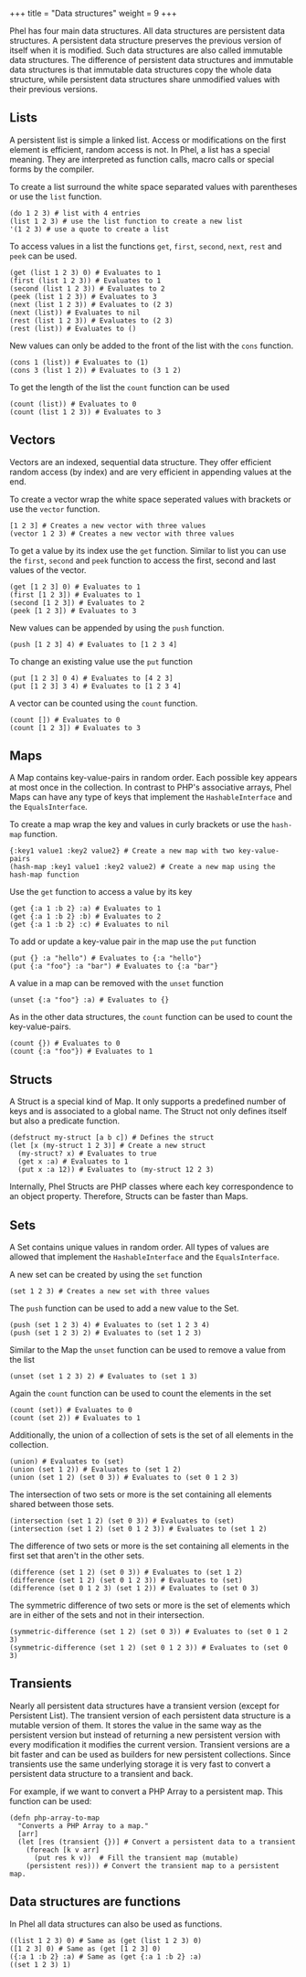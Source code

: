 +++
title = "Data structures"
weight = 9
+++

Phel has four main data structures. All data structures are persistent data structures. A persistent data structure preserves the previous version of itself when it is modified. Such data structures are also called immutable data structures. The difference of persistent data structures and immutable data structures is that immutable data structures copy the whole data structure, while persistent data structures share unmodified values with their previous versions.

## Lists

A persistent list is simple a linked list. Access or modifications on the first element is efficient, random access is not. In Phel, a list has a special meaning. They are interpreted as function calls, macro calls or special forms by the compiler.

To create a list surround the white space separated values with parentheses or use the `list` function.

```phel
(do 1 2 3) # list with 4 entries
(list 1 2 3) # use the list function to create a new list
'(1 2 3) # use a quote to create a list
```

To access values in a list the functions `get`, `first`, `second`, `next`, `rest` and `peek` can be used.

```phel
(get (list 1 2 3) 0) # Evaluates to 1
(first (list 1 2 3)) # Evaluates to 1
(second (list 1 2 3)) # Evaluates to 2
(peek (list 1 2 3)) # Evaluates to 3
(next (list 1 2 3)) # Evaluates to (2 3)
(next (list)) # Evaluates to nil
(rest (list 1 2 3)) # Evaluates to (2 3)
(rest (list)) # Evaluates to ()
```

New values can only be added to the front of the list with the `cons` function.

```phel
(cons 1 (list)) # Evaluates to (1)
(cons 3 (list 1 2)) # Evaluates to (3 1 2)
```

To get the length of the list the `count` function can be used

```phel
(count (list)) # Evaluates to 0
(count (list 1 2 3)) # Evaluates to 3
```

## Vectors

Vectors are an indexed, sequential data structure. They offer efficient random access (by index) and are very efficient in appending values at the end.

To create a vector wrap the white space seperated values with brackets or use the `vector` function.

```phel
[1 2 3] # Creates a new vector with three values
(vector 1 2 3) # Creates a new vector with three values
```

To get a value by its index use the `get` function. Similar to list you can use the `first`, `second` and `peek` function to access the first, second and last values of the vector.

```phel
(get [1 2 3] 0) # Evaluates to 1
(first [1 2 3]) # Evaluates to 1
(second [1 2 3]) # Evaluates to 2
(peek [1 2 3]) # Evaluates to 3
```

New values can be appended by using the `push` function.

```phel
(push [1 2 3] 4) # Evaluates to [1 2 3 4]
```

To change an existing value use the `put` function

```phel
(put [1 2 3] 0 4) # Evaluates to [4 2 3]
(put [1 2 3] 3 4) # Evaluates to [1 2 3 4]
```

A vector can be counted using the `count` function.

```phel
(count []) # Evaluates to 0
(count [1 2 3]) # Evaluates to 3
```

## Maps

A Map contains key-value-pairs in random order. Each possible key appears at most once in the collection. In contrast to PHP's associative arrays, Phel Maps can have any type of keys that implement the `HashableInterface` and the `EqualsInterface`.

To create a map wrap the key and values in curly brackets or use the `hash-map` function.

```phel
{:key1 value1 :key2 value2} # Create a new map with two key-value-pairs
(hash-map :key1 value1 :key2 value2) # Create a new map using the hash-map function
```

Use the `get` function to access a value by its key

```phel
(get {:a 1 :b 2} :a) # Evaluates to 1
(get {:a 1 :b 2} :b) # Evaluates to 2
(get {:a 1 :b 2} :c) # Evaluates to nil
```

To add or update a key-value pair in the map use the `put` function

```phel
(put {} :a "hello") # Evaluates to {:a "hello"}
(put {:a "foo"} :a "bar") # Evaluates to {:a "bar"}
```

A value in a map can be removed with the `unset` function

```phel
(unset {:a "foo"} :a) # Evaluates to {}
```

As in the other data structures, the `count` function can be used to count the key-value-pairs.

```phel
(count {}) # Evaluates to 0
(count {:a "foo"}) # Evaluates to 1
```

## Structs

A Struct is a special kind of Map. It only supports a predefined number of keys and is associated to a global name. The Struct not only defines itself but also a predicate function.

```phel
(defstruct my-struct [a b c]) # Defines the struct
(let [x (my-struct 1 2 3)] # Create a new struct
  (my-struct? x) # Evaluates to true
  (get x :a) # Evaluates to 1
  (put x :a 12)) # Evaluates to (my-struct 12 2 3)
```

Internally, Phel Structs are PHP classes where each key correspondence to an object property. Therefore, Structs can be faster than Maps.

## Sets

A Set contains unique values in random order. All types of values are allowed that implement the `HashableInterface` and the `EqualsInterface`.

A new set can be created by using the `set` function

```phel
(set 1 2 3) # Creates a new set with three values
```

The `push` function can be used to add a new value to the Set.

```phel
(push (set 1 2 3) 4) # Evaluates to (set 1 2 3 4)
(push (set 1 2 3) 2) # Evaluates to (set 1 2 3)
```

Similar to the Map the `unset` function can be used to remove a value from the list

```phel
(unset (set 1 2 3) 2) # Evaluates to (set 1 3)
```

Again the `count` function can be used to count the elements in the set

```phel
(count (set)) # Evaluates to 0
(count (set 2)) # Evaluates to 1
```

Additionally, the union of a collection of sets is the set of all elements in the collection.

```phel
(union) # Evaluates to (set)
(union (set 1 2)) # Evaluates to (set 1 2)
(union (set 1 2) (set 0 3)) # Evaluates to (set 0 1 2 3)
```

The intersection of two sets or more is the set containing all elements shared between those sets.

```phel
(intersection (set 1 2) (set 0 3)) # Evaluates to (set)
(intersection (set 1 2) (set 0 1 2 3)) # Evaluates to (set 1 2)
```

The difference of two sets or more is the set containing all elements in the first set that aren't in the other sets.

```phel
(difference (set 1 2) (set 0 3)) # Evaluates to (set 1 2)
(difference (set 1 2) (set 0 1 2 3)) # Evaluates to (set)
(difference (set 0 1 2 3) (set 1 2)) # Evaluates to (set 0 3)
```

The symmetric difference of two sets or more is the set of elements which are in either of the sets and not in their intersection.

```phel
(symmetric-difference (set 1 2) (set 0 3)) # Evaluates to (set 0 1 2 3)
(symmetric-difference (set 1 2) (set 0 1 2 3)) # Evaluates to (set 0 3)
```

## Transients

Nearly all persistent data structures have a transient version (except for Persistent List). The transient version of each persistent data structure is a mutable version of them. It stores the value in the same way as the persistent version but instead of returning a new persistent version with every modification it modifies the current version. Transient versions are a bit faster and can be used as builders for new persistent collections. Since transients use the same underlying storage it is very fast to convert a persistent data structure to a transient and back.

For example, if we want to convert a PHP Array to a persistent map. This function can be used:

```phel
(defn php-array-to-map
  "Converts a PHP Array to a map."
  [arr]
  (let [res (transient {})] # Convert a persistent data to a transient
    (foreach [k v arr]
      (put res k v))  # Fill the transient map (mutable)
    (persistent res))) # Convert the transient map to a persistent map.
```

## Data structures are functions

In Phel all data structures can also be used as functions.

```phel
((list 1 2 3) 0) # Same as (get (list 1 2 3) 0)
([1 2 3] 0) # Same as (get [1 2 3] 0)
({:a 1 :b 2} :a) # Same as (get {:a 1 :b 2} :a)
((set 1 2 3) 1)
```
